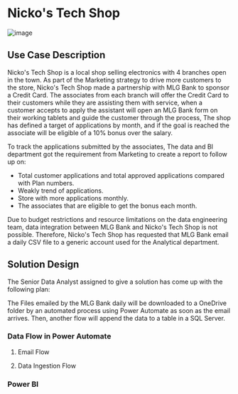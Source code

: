 # Nicko's Tech Shop
![image](https://github.com/NicolasLopera/Media/blob/2d4664c4e034757f50c0d6a2bec9678e23d44a5d/Use_Case/Credit_Card_banner.jpg)

## Use Case Description
Nicko's Tech Shop is a local shop selling electronics with 4 branches open in the town. As part of the Marketing strategy to drive more customers to the store, Nicko's Tech Shop made a partnership with MLG Bank to sponsor a Credit Card.
The associates from each branch will offer the Credit Card to their customers while they are assisting them with service, when a customer accepts to apply the assistant will open an MLG Bank form on their working tablets and guide the customer through the process, The shop has defined a target of applications by month, and if the goal is reached the associate will be eligible of a 10% bonus over the salary. 

To track the applications submitted by the associates, The data and BI department got the requirement from Marketing to create a report to follow up on: 
  * Total customer applications and total approved applications compared with Plan numbers.
  * Weakly trend of applications. 
  * Store with more applications monthly.
  * The associates that are eligible to get the bonus each month. 

Due to budget restrictions and resource limitations on the data engineering team, data integration between MLG Bank and Nicko's Tech Shop is not possible. Therefore, Nicko's Tech Shop has requested that MLG Bank email a daily CSV file to a generic account used for the Analytical department. 

## Solution Design
The Senior Data Analyst assigned to give a solution has come up with the following plan: 


The Files emailed by the MLG Bank daily will be downloaded to a OneDrive folder by an automated process using Power Automate as soon as the email arrives. Then, another flow will append the data to a table in a SQL Server. 

### Data Flow in Power Automate
1. Email Flow
   

3. Data Ingestion Flow

### Power BI
